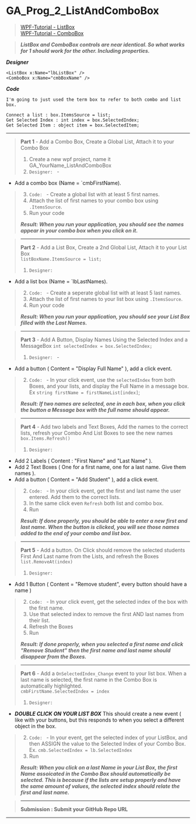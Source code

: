 # GA_Prog_2_ListAndComboBox

> [WPF-Tutorial - ListBox](https://wpf-tutorial.com/list-controls/listbox-control/)  
> [WPF-Tutorial - ComboBox](https://wpf-tutorial.com/list-controls/combobox-control/) 

> ***ListBox and ComboBox controls are near identical. So what works for 1 should work for the other. Including properties.***

***Designer***
```
<ListBox x:Name="lbListBox" />
<ComboBox x:Name="cmbBoxName" />
```

***Code***
```
I'm going to just used the term box to refer to both combo and list box.

Connect a list : box.ItemsSource = list;
Get Selected Index : int index = box.SelectedIndex;
Get Selected Item : object item = box.SelectedItem;
```
---
> **Part 1** - Add a Combo Box, Create a Global List, Attach it to your Combo Box
>
> 1. Create a new wpf project, name it GA_YourName_ListAndComboBox 
> 2. `Designer: ` - 
* Add a combo box (Name = `cmbFirstName).
> 3. `Code: ` - Create a global list with at least 5 first names.
> 4. Attach the list of first names to your combo box using `.ItemsSource`.
> 5. Run your code
>
> ***Result: When you run your application, you should see the names appear in your combo box when you click on it.***  

> --- 
> **Part 2** - Add a List Box, Create a 2nd Global List, Attach it to your List Box  
> `listBoxName.ItemsSource = list;`
> 1. `Designer: `
* Add a list box (Name = `lbLastNames).
> 2. `Code: ` - Create a seperate global list with at least 5 last names.
> 3. Attach the list of first names to your list box using `.ItemsSource`.
> 4. Run your code
>
> ***Result: When you run your application, you should see your List Box filled with the Last Names.***  

> --- 
> **Part 3** - Add A Button, Display Names Using the Selected Index and a MessageBox
> `int selectedIndex = box.SelectedIndex;`
>
> 1. `Designer: ` - 
* Add a button ( Content = "Display Full Name" ), add a click event.
> 2. `Code: ` - In your click event, use the `selectedIndex` from both Boxes, and your lists, and display the Full Name in a message box.
> Ex `string firstName = firstNameList[index]`;
>
> ***Result: If two names are selected, one in each box, when you click the button a Message box with the full name should appear.***  

> --- 
> **Part 4** - Add two labels and Text Boxes, Add the names to the correct lists, refresh your Combo And List Boxes to see the new names
> `box.Items.Refresh()`
>
> 1. `Designer: `

* Add 2 Labels ( Content : "First Name" and "Last Name" ).
* Add 2 Text Boxes ( One for a first name, one for a last name. Give them names ).
* Add a button ( Content = "Add Student" ), add a click event.
 
> 2. `Code: ` - In your click event, get the first and last name the user entered. Add them to the correct lists.
> 3. In the same click even `Refresh` both list and combo box.
> 4. Run
>
> ***Result: If done properly, you should be able to enter a new first and last name. When the button is clicked, you will see those names added to the end of your combo and list box.*** 

> --- 
> **Part 5** - Add a button. On Click should remove the selected students First And Last name from the Lists, and refresh the Boxes
> `list.RemoveAt(index)`
>
> 1. `Designer: `

* Add 1 Button ( Content = "Remove student", every button should have a name )
 
> 2. `Code: ` - In your click event, get the selected index of the box with the first name.
> 3. Use that selected index to remove the first AND last names from their list.
> 4. Refresh the Boxes
> 5. Run
>
> ***Result: If done properly, when you selected a first name and click "Remove Student" then the first name and last name should disappear from the Boxes.*** 

> --- 
> **Part 6** - Add a `OnSelectedIndex_Change` event to your list box. When a last name is selected, the first name in the Combo Box is automatically highlighted.  
> `cmbFirstName.SelectedIndex = index`
> 1. `Designer: `

* ***DOUBLE CLICK ON YOUR LIST BOX*** This should create a new event ( like with your buttons, but this responds to when you select a different object in the box.
 
> 2. `Code: ` - In your event, get the selected index of your ListBox, and then ASSIGN the value to the Selected Index of your Combo Box.
> Ex. `cmb.SelectedIndex = lb.SelectedIndex`
> 3. Run
>
> ***Result: When you click on a last Name in your List Box, the first Name assoicated in the Combo Box should automatically be selected. This is because if the lists are setup properly and have the same amount of values, the selected index should relate the first and last name.*** 

> ---
> **Submission : Submit your GitHub Repo URL**
---